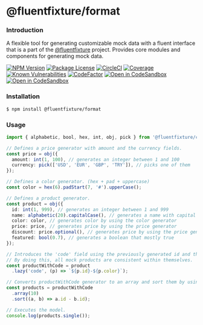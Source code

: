 # @fluentfixture/format

### Introduction

A flexible tool for generating customizable mock data with a fluent interface that is a part of the [@fluentfixture](https://github.com/fluentfixture) project. Provides core modules and components for generating mock data.

[![NPM Version](https://camo.githubusercontent.com/0c829df9d41177dea18d18da11ed301ae71d68e1690e47187ec5d96e41b17eb0/68747470733a2f2f696d672e736869656c64732e696f2f6e706d2f762f40666c75656e74666978747572652f666f726d61742e737667)](https://www.npmjs.com/package/@fluentfixture/format) [![Package License](https://camo.githubusercontent.com/a76f81f1dc0473c9feb00f3f449d207c4c2e1d8f32cb84111af4e1b610e6b900/68747470733a2f2f696d672e736869656c64732e696f2f6e706d2f6c2f40666c75656e74666978747572652f666f726d61742e737667)](https://www.npmjs.com/package/@fluentfixture/format) [![CircleCI](https://camo.githubusercontent.com/c23730fb2f12b7599344cc4d4daa71114c89aebeaba74636870db632ac7f2c72/68747470733a2f2f646c2e636972636c6563692e636f6d2f7374617475732d62616467652f696d672f67682f666c75656e74666978747572652f666c75656e74666978747572652f747265652f6d61696e2e7376673f7374796c653d737667)](https://dl.circleci.com/status-badge/redirect/gh/fluentfixture/fluentfixture/tree/main) [![Coverage](https://camo.githubusercontent.com/89c9c645bf79be82701a0809623719c33ea8d175b12060a316fff1fb0004996f/68747470733a2f2f636f766572616c6c732e696f2f7265706f732f6769746875622f666c75656e74666978747572652f666c75656e74666978747572652f62616467652e7376673f6272616e63683d6d61696e2339)](https://coveralls.io/github/fluentfixture/fluentfixture?branch=main) [![Known Vulnerabilities](https://camo.githubusercontent.com/936cff7898ebb4d601599026c59677c0ef18fed048dfbab5a365787e1d87830a/68747470733a2f2f736e796b2e696f2f746573742f6769746875622f666c75656e74666978747572652f666c75656e74666978747572652f62616467652e737667)](https://snyk.io/test/github/fluentfixture/fluentfixture) [![CodeFactor](https://camo.githubusercontent.com/b48f5ee7f5d0a5249a763e600ae4445fb23f412fa3ba1384379921d350b336d9/68747470733a2f2f7777772e636f6465666163746f722e696f2f7265706f7369746f72792f6769746875622f666c75656e74666978747572652f666c75656e74666978747572652f6261646765)](https://www.codefactor.io/repository/github/fluentfixture/fluentfixture) [![Open in CodeSandbox](https://camo.githubusercontent.com/fea481e068f26e251350b77807052bdb6dfe8e5afc0059a724afe97e3d5da103/68747470733a2f2f696d672e736869656c64732e696f2f62616467652f4f70656e253230696e2d436f646553616e64626f782d626c75653f7374796c653d666c61742d737175617265266c6f676f3d636f646573616e64626f78)](https://codesandbox.io/s/github/fluentfixture/fluentfixture/tree/main/sample/01-format) [![Open in CodeSandbox](https://camo.githubusercontent.com/91c5d0d2bfbd8d6b4f6e4cd5ee78681dbdd3fe5b1addaf6024ed478847b7f9f9/68747470733a2f2f696d672e736869656c64732e696f2f62616467652f4f70656e253230696e2d476974426f6f6b2d79656c6c6f773f7374796c653d666c61742d737175617265266c6f676f3d676974626f6f6b)](https://docs.fluentfixture.com/)

### Installation

```bash
$ npm install @fluentfixture/format
```

### Usage

```typescript
import { alphabetic, bool, hex, int, obj, pick } from '@fluentfixture/core';

// Defines a price generator with amount and the currency fields.
const price = obj({
  amount: int(1, 100), // generates an integer between 1 and 100
  currency: pick(['USD', 'EUR', 'GBP', 'TRY']), // picks one of them
});

// Defines a color generator. (hex + pad + uppercase)
const color = hex(6).padStart(7, '#').upperCase(); 

// Defines a product generator.
const product = obj({
  id: int(1, 999), // generates an integer between 1 and 999
  name: alphabetic(20).capitalCase(), // generates a name with capital case
  color: color, // generates color by using the color generator
  price: price, // generates price by using the price generator
  discount: price.optional(), // generates price by using the price generator or undefined
  featured: bool(0.7), // generates a boolean that mostly true
});

// Introduces the 'code' field using the previously generated id and the color.
// By doing this, all mock products are consistent within themselves.
const productWithCode = product
  .lazy('code', (p) => `${p.id}-${p.color}`);

// Converts productWithCode generator to an array and sort them by using the id field.
const products = productWithCode
  .array(10)
  .sort((a, b) => a.id - b.id);

// Executes the model.
console.log(products.single());
```
